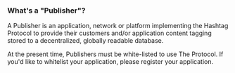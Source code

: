 ### What's a "Publisher"?

A Publisher is an application, network or platform implementing the Hashtag Protocol to provide their customers and/or application content tagging stored to a decentralized, globally readable database.

At the present time, Publishers must be white-listed to use The Protocol. If you'd like to whitelist your application, please register your application.
